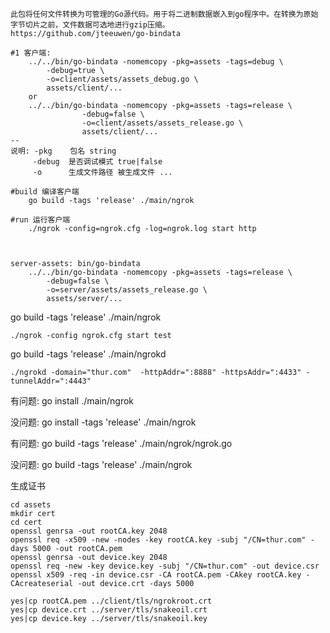     此包将任何文件转换为可管理的Go源代码。用于将二进制数据嵌入到go程序中。在转换为原始字节切片之前，文件数据可选地进行gzip压缩。
    https://github.com/jteeuwen/go-bindata
    
    #1 客户端: 
    	../../bin/go-bindata -nomemcopy -pkg=assets -tags=debug \
    		-debug=true \
    		-o=client/assets/assets_debug.go \
    		assets/client/...
    	or
    	../../bin/go-bindata -nomemcopy -pkg=assets -tags=release \
            		-debug=false \
            		-o=client/assets/assets_release.go \
            		assets/client/...
    --
    说明: -pkg    包名 string
         -debug  是否调试模式 true|false
         -o      生成文件路径 被生成文件 ...
    
    #build 编译客户端
        go build -tags 'release' ./main/ngrok
        
    #run 运行客户端
        ./ngrok -config=ngrok.cfg -log=ngrok.log start http
    
    
    
    server-assets: bin/go-bindata
    	../../bin/go-bindata -nomemcopy -pkg=assets -tags=release \
    		-debug=false \
    		-o=server/assets/assets_release.go \
    		assets/server/...


go build -tags 'release' ./main/ngrok

    ./ngrok -config ngrok.cfg start test

go build -tags 'release' ./main/ngrokd

    ./ngrokd -domain="thur.com"  -httpAddr=":8888" -httpsAddr=":4433" -tunnelAddr=":4443"

有问题:
go install ./main/ngrok    		
    		
没问题:
go install -tags 'release' ./main/ngrok

有问题:
go build -tags 'release' ./main/ngrok/ngrok.go

没问题:
go build -tags 'release' ./main/ngrok



生成证书

    cd assets
    mkdir cert
    cd cert
    openssl genrsa -out rootCA.key 2048
    openssl req -x509 -new -nodes -key rootCA.key -subj "/CN=thur.com" -days 5000 -out rootCA.pem
    openssl genrsa -out device.key 2048
    openssl req -new -key device.key -subj "/CN=thur.com" -out device.csr
    openssl x509 -req -in device.csr -CA rootCA.pem -CAkey rootCA.key -CAcreateserial -out device.crt -days 5000
    
    yes|cp rootCA.pem ../client/tls/ngrokroot.crt
    yes|cp device.crt ../server/tls/snakeoil.crt
    yes|cp device.key ../server/tls/snakeoil.key
